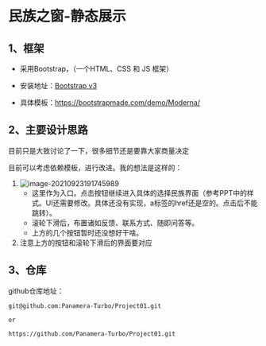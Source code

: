 # 民族之窗-静态展示

## 1、框架

- 采用Bootstrap，（一个HTML、CSS 和 JS 框架）

- 安装地址：[Bootstrap v3 ](https://v3.bootcss.com/)

- 具体模板：https://bootstrapmade.com/demo/Moderna/

  

## 2、主要设计思路

目前只是大致讨论了一下，很多细节还是要靠大家商量决定

目前可以考虑依赖模板，进行改进。我的想法是这样的：

1. ![image-20210923191745989](/home/ethan/桌面/Project01/this.md_pic/image-20210923191745989.png)
   - 这里作为入口。点击按钮继续进入具体的选择民族界面（参考PPT中的样式。UI还需要修改。具体还没有实现，a标签的href还是空的。点击后不能跳转）。
   - 滚轮下滑后，布置诸如反馈、联系方式、随即问答等。
   - 上方的几个按钮暂时还没想好干啥。
2. 注意上方的按钮和滚轮下滑后的界面要对应

## 3、仓库

github仓库地址：

```
git@github.com:Panamera-Turbo/Project01.git

or

https://github.com/Panamera-Turbo/Project01.git
```

